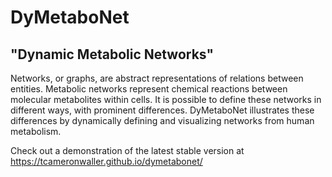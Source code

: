 # DyMetaboNet
## "Dynamic Metabolic Networks"

Networks, or graphs, are abstract representations of relations between
entities.
Metabolic networks represent chemical reactions between molecular metabolites
within cells.
It is possible to define these networks in different ways, with prominent
differences.
DyMetaboNet illustrates these differences by dynamically defining and
visualizing networks from human metabolism.

Check out a demonstration of the latest stable version at
https://tcameronwaller.github.io/dymetabonet/
